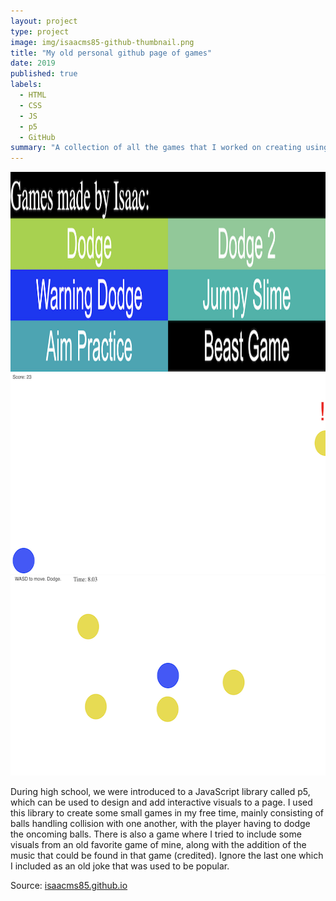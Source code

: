 ```yaml
---
layout: project
type: project
image: img/isaacms85-github-thumbnail.png
title: "My old personal github page of games"
date: 2019
published: true
labels:
  - HTML
  - CSS
  - JS
  - p5
  - GitHub
summary: "A collection of all the games that I worked on creating using the p5 JS library during high school."
---
```


<img height="320px" class="img-thumbnail" src="../img/isaacms85-github.png">
<img height="320px" class="img-thumbnail" src="../img/isaacms85-dodge.png">
<img height="320px" class="img-thumbnail" src="../img/isaacms85-multi.png">


During high school, we were introduced to a JavaScript library called p5, which can be used to design and add interactive visuals to a page. I used this library to create some small games in my free time, mainly consisting of balls handling collision with one another, with the player having to dodge the oncoming balls. There is also a game where I tried to include some visuals from an old favorite game of mine, along with the addition of the music that could be found in that game (credited). Ignore the last one which I included as an old joke that was used to be popular.

Source: <a href="https://isaacms85.github.io">isaacms85.github.io</a>
